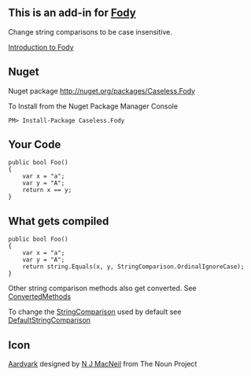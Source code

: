 ## This is an add-in for  [Fody](https://github.com/Fody/Fody) 

Change string comparisons to be case insensitive.

[Introduction to Fody](https://github.com/Fody/Fody/wiki/SampleUsage)

## Nuget

Nuget package http://nuget.org/packages/Caseless.Fody 

To Install from the Nuget Package Manager Console 
    
    PM> Install-Package Caseless.Fody

## Your Code

    public bool Foo()
    {
        var x = "a";
        var y = "A";
        return x == y;
    }

## What gets compiled

    public bool Foo()
    {
        var x = "a";
        var y = "A";
        return string.Equals(x, y, StringComparison.OrdinalIgnoreCase);
    }

Other string comparison methods also get converted. See [ConvertedMethods](https://github.com/Fody/Caseless/wiki/ConvertedMethods)

To change the [StringComparison](http://msdn.microsoft.com/en-us/library/system.stringcomparison.aspx) used by default see [DefaultStringComparison](https://github.com/Fody/Caseless/wiki/DefaultStringComparison)

## Icon 

<a href="http://thenounproject.com/noun/aardvark/#icon-No6982" target="_blank">Aardvark</a> designed by <a href="http://thenounproject.com/nmac" target="_blank">N J MacNeil</a> from The Noun Project